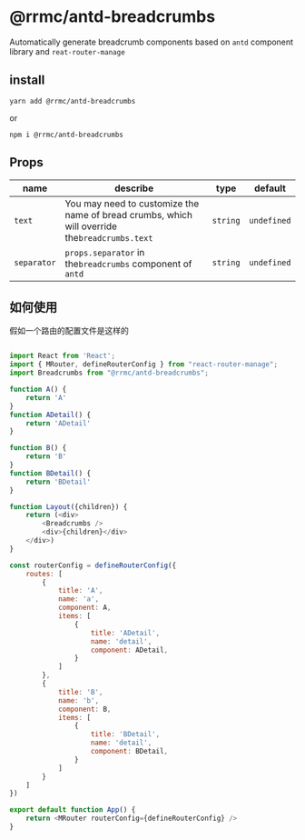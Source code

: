# @rrmc/antd-breadcrumbs

Automatically generate breadcrumb components based on `antd` component library and `reat-router-manage`

## install

```
yarn add @rrmc/antd-breadcrumbs
```

or

```
npm i @rrmc/antd-breadcrumbs

```

## Props

| name | describe                                                           | type     | default     |
| ---- | ------------------------------------------------------------------ | -------- | ----------- |
| `text` | You may need to customize the name of bread crumbs, which will override the`breadcrumbs.text` | `string` | `undefined` |
| `separator`| `props.separator` in the`breadcrumbs` component of `antd`| `string` | `undefined`|

## 如何使用

假如一个路由的配置文件是这样的

```js

import React from 'React';
import { MRouter, defineRouterConfig } from "react-router-manage";
import Breadcrumbs from "@rrmc/antd-breadcrumbs";

function A() {
    return 'A'
}
function ADetail() {
    return 'ADetail'
}

function B() {
    return 'B'
}
function BDetail() {
    return 'BDetail'
}

function Layout({children}) {
    return (<div>
        <Breadcrumbs />
        <div>{children}</div>
    </div>)
}

const routerConfig = defineRouterConfig({
    routes: [
        {
            title: 'A',
            name: 'a',
            component: A,
            items: [
                {
                    title: 'ADetail',
                    name: 'detail',
                    component: ADetail,
                }
            ]
        },
        {
            title: 'B',
            name: 'b',
            component: B,
            items: [
                {
                    title: 'BDetail',
                    name: 'detail',
                    component: BDetail,
                }
            ]
        }
    ]
})

export default function App() {
    return <MRouter routerConfig={defineRouterConfig} />
}

```
